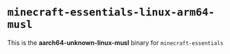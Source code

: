 # `minecraft-essentials-linux-arm64-musl`

This is the **aarch64-unknown-linux-musl** binary for `minecraft-essentials`
